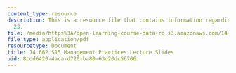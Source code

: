 ```yaml
---
content_type: resource
description: This is a resource file that contains information regarding lecture slide
  23.
file: /media/https%3A/open-learning-course-data-rc.s3.amazonaws.com/14-662-labor-economics-ii-spring-2015/8cdd64204acad720ba8063d20dc56706_MIT14_662S15_lec_slides23.pdf
file_type: application/pdf
resourcetype: Document
title: 14.662 S15 Management Practices Lecture Slides
uid: 8cdd6420-4aca-d720-ba80-63d20dc56706
---
```

